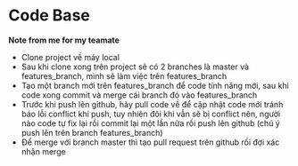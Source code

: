 # Code Base
**Note from me for my teamate**

- Clone project về máy local
- Sau khi clone xong trên project sẽ có 2 branches là master và features_branch, mình sẽ làm việc trên features_branch
- Tạo một branch mới trên features_branch để code tính năng mới, sau khi code xong commit và merge cái branch đó vào features_branch
- Trước khi push lên github, hãy pull code về để cập nhật code mới tránh báo lỗi conflict khi push, tuy nhiên đôi khi vẫn sẽ bị conflict nên, người nào code tự fix lại rồi commit lại một lần nữa rồi push lên github (chú ý push lên trên branch features_branch)
- Để merge với branch master thì tạo pull request trên github rồi đợi xác nhận merge
